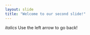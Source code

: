 ```yaml
---
layout: slide
title: "Welcome to our second slide!"
---
```

*italics*
Use the left arrow to go back!
